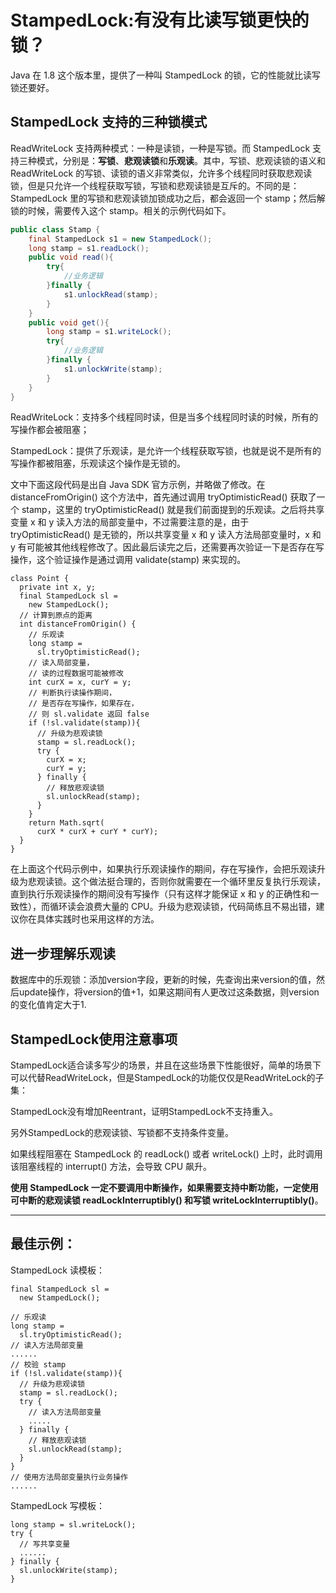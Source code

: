 # StampedLock:有没有比读写锁更快的锁？

Java 在 1.8 这个版本里，提供了一种叫 StampedLock 的锁，它的性能就比读写锁还要好。

## StampedLock 支持的三种锁模式

ReadWriteLock 支持两种模式：一种是读锁，一种是写锁。而 StampedLock 支持三种模式，分别是：**写锁**、**悲观读锁**和**乐观读**。其中，写锁、悲观读锁的语义和 ReadWriteLock 的写锁、读锁的语义非常类似，允许多个线程同时获取悲观读锁，但是只允许一个线程获取写锁，写锁和悲观读锁是互斥的。不同的是：StampedLock 里的写锁和悲观读锁加锁成功之后，都会返回一个 stamp；然后解锁的时候，需要传入这个 stamp。相关的示例代码如下。

```java
public class Stamp {
    final StampedLock s1 = new StampedLock();
    long stamp = s1.readLock();
    public void read(){
        try{
            //业务逻辑
        }finally {
            s1.unlockRead(stamp);
        }
    }
    public void get(){
        long stamp = s1.writeLock();
        try{
            //业务逻辑
        }finally {
            s1.unlockWrite(stamp);
        }
    }
}
```

ReadWriteLock：支持多个线程同时读，但是当多个线程同时读的时候，所有的写操作都会被阻塞；

StampedLock：提供了乐观读，是允许一个线程获取写锁，也就是说不是所有的写操作都被阻塞，乐观读这个操作是无锁的。

文中下面这段代码是出自 Java SDK 官方示例，并略做了修改。在 distanceFromOrigin() 这个方法中，首先通过调用 tryOptimisticRead() 获取了一个 stamp，这里的 tryOptimisticRead() 就是我们前面提到的乐观读。之后将共享变量 x 和 y 读入方法的局部变量中，不过需要注意的是，由于 tryOptimisticRead() 是无锁的，所以共享变量 x 和 y 读入方法局部变量时，x 和 y 有可能被其他线程修改了。因此最后读完之后，还需要再次验证一下是否存在写操作，这个验证操作是通过调用 validate(stamp) 来实现的。

```
class Point {
  private int x, y;
  final StampedLock sl = 
    new StampedLock();
  // 计算到原点的距离  
  int distanceFromOrigin() {
    // 乐观读
    long stamp = 
      sl.tryOptimisticRead();
    // 读入局部变量，
    // 读的过程数据可能被修改
    int curX = x, curY = y;
    // 判断执行读操作期间，
    // 是否存在写操作，如果存在，
    // 则 sl.validate 返回 false
    if (!sl.validate(stamp)){
      // 升级为悲观读锁
      stamp = sl.readLock();
      try {
        curX = x;
        curY = y;
      } finally {
        // 释放悲观读锁
        sl.unlockRead(stamp);
      }
    }
    return Math.sqrt(
      curX * curX + curY * curY);
  }
}
```

在上面这个代码示例中，如果执行乐观读操作的期间，存在写操作，会把乐观读升级为悲观读锁。这个做法挺合理的，否则你就需要在一个循环里反复执行乐观读，直到执行乐观读操作的期间没有写操作（只有这样才能保证 x 和 y 的正确性和一致性），而循环读会浪费大量的 CPU。升级为悲观读锁，代码简练且不易出错，建议你在具体实践时也采用这样的方法。

## 进一步理解乐观读

数据库中的乐观锁：添加version字段，更新的时候，先查询出来version的值，然后update操作，将version的值+1，如果这期间有人更改过这条数据，则version的变化值肯定大于1.

## StampedLock使用注意事项

StampedLock适合读多写少的场景，并且在这些场景下性能很好，简单的场景下可以代替ReadWriteLock，但是StampedLock的功能仅仅是ReadWriteLock的子集：

StampedLock没有增加Reentrant，证明StampedLock不支持重入。

另外StampedLock的悲观读锁、写锁都不支持条件变量。

如果线程阻塞在 StampedLock 的 readLock() 或者 writeLock() 上时，此时调用该阻塞线程的 interrupt() 方法，会导致 CPU 飙升。

**使用 StampedLock 一定不要调用中断操作，如果需要支持中断功能，一定使用可中断的悲观读锁 readLockInterruptibly() 和写锁 writeLockInterruptibly()**。

----

## 最佳示例：

StampedLock 读模板：

```
final StampedLock sl = 
  new StampedLock();
 
// 乐观读
long stamp = 
  sl.tryOptimisticRead();
// 读入方法局部变量
......
// 校验 stamp
if (!sl.validate(stamp)){
  // 升级为悲观读锁
  stamp = sl.readLock();
  try {
    // 读入方法局部变量
    .....
  } finally {
    // 释放悲观读锁
    sl.unlockRead(stamp);
  }
}
// 使用方法局部变量执行业务操作
......
```

StampedLock 写模板：

```
long stamp = sl.writeLock();
try {
  // 写共享变量
  ......
} finally {
  sl.unlockWrite(stamp);
}
```